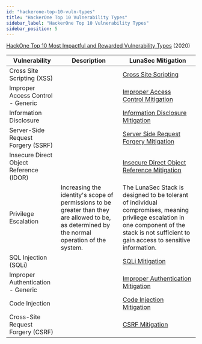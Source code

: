 ```yaml
---
id: "hackerone-top-10-vuln-types"
title: "HackerOne Top 10 Vulnerability Types"
sidebar_label: "HackerOne Top 10 Vulnerability Types"
sidebar_position: 5
---
```


[HackOne Top 10 Most Impactful and Rewarded Vulnerability Types](https://www.hackerone.com/top-ten-vulnerabilities) (2020)

| Vulnerability | Description | LunaSec Mitigation |
| --- | --- | --- |
| Cross Site Scripting (XSS) | | [Cross Site Scripting](./vulns-and-mitigations.md#cross-site-scripting-xss) |
| Improper Access Control - Generic | | [Improper Access Control Mitigation](./vulns-and-mitigations.md#improper-access-control) |
| Information Disclosure | | [Information Disclosure Mitigation](./vulns-and-mitigations.md#information-disclosure) |
| Server-Side Request Forgery (SSRF) | | [Server Side Request Forgery Mitigation](./vulns-and-mitigations.md#server-side-request-forgery) |
| Insecure Direct Object Reference (IDOR) | | [Insecure Direct Object Reference Mitigation](./vulns-and-mitigations.md#insecure-direct-object-reference-idor) |
| Privilege Escalation | Increasing the identity&#39;s scope of permissions to be greater than they are allowed to be, as determined by the normal operation of the system. | The LunaSec Stack is designed to be tolerant of individual compromises, meaning privilege escalation in one component of the stack is not sufficient to gain access to sensitive information. |
| SQL Injection (SQLi) | | [SQLi Mitigation](./vulns-and-mitigations.md#sql-injection) |
| Improper Authentication - Generic | | [Improper Authentication Mitigation](./vulns-and-mitigations.md#improper-authentication) |
| Code Injection | | [Code Injection Mitigation](./vulns-and-mitigations.md#code-injection) |
| Cross-Site Request Forgery (CSRF) | | [CSRF Mitigation](./vulns-and-mitigations.md#cross-site-request-forgery-csrf) |
